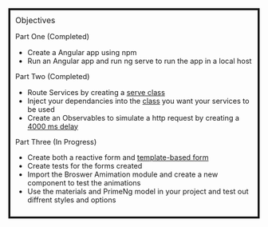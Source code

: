 [logo]:https://i.ibb.co/J73wPr1/Blue-Black-and-White-Automotive-Logo.png

<div style="border: .25rem solid;padding: 10px;"> 
<span  style="font-size: 1rem;"> Objectives <span>

<span style="font-size: .9rem;">

Part One (Completed)
 
- Create a Angular app using npm
- Run an Angular app and run ng serve to run the app in a local host
</span> 


<span style="font-size:.9rem;">

Part Two (Completed)
- Route Services by creating a [serve class](https://github.com/RashellSmith/AngularDir/blob/master/src/app/Person.ts)
- Inject your dependancies into the [class](https://github.com/RashellSmith/AngularDir/blob/master/src/app/comp-two/comp-two.component.ts) you want your services to be used 
- Create an Observables to simulate a http request by creating a [4000      ms delay](https://github.com/RashellSmith/AngularDir/blob/master/src/app/person.service.ts)
</span> 

<span style="font-size:.9rem;">
Part Three (In Progress)

- Create both a reactive form and [template-based form](https://github.com/RashellSmith/AngularDir/tree/master/src/app/person-form)
- Create tests for the forms created
- Import the Broswer Amimation module and create a new component to test the animations
- Use the materials and PrimeNg model in your project and test out diffrent styles and options
</span>

<div>
